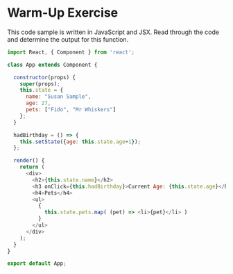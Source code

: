 # Warm-Up Exercise
This code sample is written in JavaScript and JSX. Read through the code and determine the output for this function.

```javascript
import React, { Component } from 'react';

class App extends Component {

  constructor(props) {
    super(props);
    this.state = {
      name: "Susan Sample",
      age: 27,
      pets: ["Fido", "Mr Whiskers"]
    };
  }

  hadBirthday = () => {
    this.setState({age: this.state.age+1});
  };

  render() {
    return (
      <div>
        <h2>{this.state.name}</h2>
        <h3 onClick={this.hadBirthday}>Current Age: {this.state.age}</h3>
        <h4>Pets</h4>
        <ul>
          {
            this.state.pets.map( (pet) => <li>{pet}</li> )
          }
        </ul>
      </div>
    );
  }
}

export default App;
```
